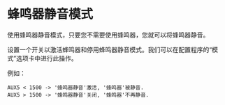 # 蜂鸣器静音模式

使用蜂鸣器静音模式，只要您不需要使用蜂鸣器，您就可以将蜂鸣器静音。

设置一个开关以激活蜂鸣器和停用蜂鸣器静音模式。我们可以在配置程序的“模式”选项卡中进行此操作。

例如：

```
AUX5 < 1500 -> '蜂鸣器静音'激活, '蜂鸣器'被静音.
AUX5 > 1500 -> '蜂鸣器静音'关闭, '蜂鸣器'不再静音.
```
